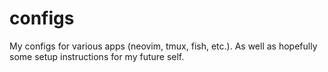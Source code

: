 # configs
My configs for various apps (neovim, tmux, fish, etc.). As well as hopefully some setup instructions for my future self.
